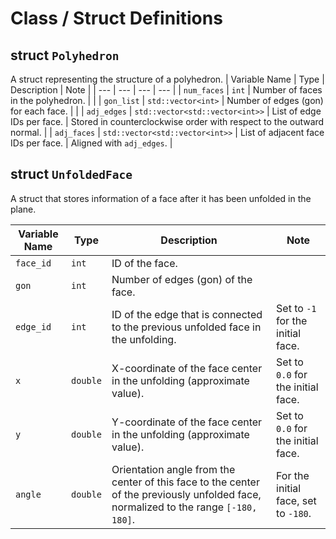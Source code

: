# Class / Struct Definitions
## struct `Polyhedron`
A struct representing the structure of a polyhedron.
| Variable Name | Type | Description | Note |
| --- | --- | --- | --- |
| `num_faces` | `int` | Number of faces in the polyhedron. |  |
| `gon_list` | `std::vector<int>` | Number of edges (gon) for each face. |  |
| `adj_edges` | `std::vector<std::vector<int>>` | List of edge IDs per face. | Stored in counterclockwise order with respect to the outward normal. |
| `adj_faces` | `std::vector<std::vector<int>>` | List of adjacent face IDs per face. | Aligned with `adj_edges`. |

## struct `UnfoldedFace`
A struct that stores information of a face after it has been unfolded in the plane.

| Variable Name | Type | Description | Note |
| --- | --- | --- | --- |
| `face_id` | `int` | ID of the face. |  |
| `gon` | `int` | Number of edges (gon) of the face. |  |
| `edge_id` | `int` | ID of the edge that is connected to the previous unfolded face in the unfolding. | Set to `-1` for the initial face. |
| `x` | `double` | X-coordinate of the face center in the unfolding (approximate value). | Set to `0.0` for the initial face. |
| `y` | `double` | Y-coordinate of the face center in the unfolding (approximate value). | Set to `0.0` for the initial face. |
| `angle` | `double` | Orientation angle from the center of this face to the center of the previously unfolded face, normalized to the range `[-180, 180]`. | For the initial face, set to `-180`. |

